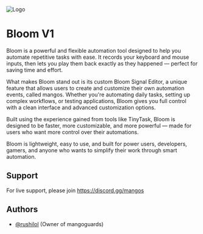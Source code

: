 
![Logo](https://i.postimg.cc/bw3ymbX3/New-Project-5.png)


# Bloom V1

Bloom is a powerful and flexible automation tool designed to help you automate repetitive tasks with ease. It records your keyboard and mouse inputs, then lets you play them back exactly as they happened — perfect for saving time and effort.

What makes Bloom stand out is its custom Bloom Signal Editor, a unique feature that allows users to create and customize their own automation events, called mangos. Whether you're automating daily tasks, setting up complex workflows, or testing applications, Bloom gives you full control with a clean interface and advanced customization options.

Built using the experience gained from tools like TinyTask, Bloom is designed to be faster, more customizable, and more powerful — made for users who want more control over their automations.

Bloom is lightweight, easy to use, and built for power users, developers, gamers, and anyone who wants to simplify their work through smart automation.


## Support

For live support, please join https://discord.gg/mangos

## Authors

- [@rushilol](https://www.github.com/injuriez) (Owner of mangoguards)

